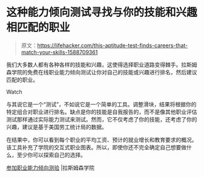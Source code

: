 # 这种能力倾向测试寻找与你的技能和兴趣相匹配的职业

> 原文：<https://lifehacker.com/this-aptitude-test-finds-careers-that-match-your-skills-1588709361>

我们大多数人都有各种各样的技能和兴趣，这使得选择职业道路变得棘手。拉斯姆森学院的免费在线职业能力倾向测试让你对自己的技能或兴趣进行排名，然后建议匹配的职业。

Watch

与其说它是一个“测试”，不如说它是一个简单的工具。调整滑块，结果将根据你的特定组合对职业进行排名。缺点是你的技能是自我报告的，而不是像其他职业评估测试那样通过实际能力测试来测试。然而，它不仅考虑了你的技能，还考虑了你的兴趣，建议是基于美国劳工统计局的数据。

在结果中，你可以看到每个职业的平均工资、预计的就业增长和教育要求的概况。该工具补充了学院的交互式职业图表。所以，即使你还不完全确定自己想要做什么，至少你可以探索自己的选择。

[参加职业能力倾向测验](http://www.rasmussen.edu/resources/aptitude-test/) |拉斯姆森学院